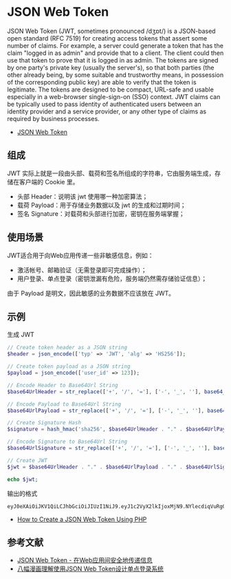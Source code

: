 # JSON Web Token

JSON Web Token (JWT, sometimes pronounced /dʒɒt/) is a JSON-based open standard (RFC 7519) for creating access tokens that assert some number of claims. 
For example, a server could generate a token that has the claim "logged in as admin" and provide that to a client. 
The client could then use that token to prove that it is logged in as admin. 
The tokens are signed by one party's private key (usually the server's), so that both parties 
(the other already being, by some suitable and trustworthy means, in possession of the corresponding public key) are able to verify that the token is legitimate.
The tokens are designed to be compact, URL-safe and usable especially in a web-browser single-sign-on (SSO) context.
JWT claims can be typically used to pass identity of authenticated users between an identity provider and a service provider, 
or any other type of claims as required by business processes.

- [JSON Web Token](https://en.wikipedia.org/wiki/JSON_Web_Token)

## 组成

JWT 实际上就是一段由头部、载荷和签名所组成的字符串，它由服务端生成，存储在客户端的 Cookie 里。

- 头部 Header：说明该 jwt 使用哪一种加密算法；
- 载荷 Payload：用于存储业务数据以及 jwt 的生成和过期时间；
- 签名 Signature：对载荷和头部进行加密，密钥在服务端掌握；

## 使用场景

JWT适合用于向Web应用传递一些非敏感信息，例如：

- 激活帐号、邮箱验证（无需登录即可完成操作）；
- 用户登录、单点登录（密钥泄漏有危险，服务端仍然需存储验证信息）；

由于 Payload 是明文，因此敏感的业务数据不应该放在 JWT。

## 示例

生成 JWT

```php
// Create token header as a JSON string
$header = json_encode(['typ' => 'JWT', 'alg' => 'HS256']);

// Create token payload as a JSON string
$payload = json_encode(['user_id' => 123]);

// Encode Header to Base64Url String
$base64UrlHeader = str_replace(['+', '/', '='], ['-', '_', ''], base64_encode($header));

// Encode Payload to Base64Url String
$base64UrlPayload = str_replace(['+', '/', '='], ['-', '_', ''], base64_encode($payload));

// Create Signature Hash
$signature = hash_hmac('sha256', $base64UrlHeader . "." . $base64UrlPayload, 'abC123!', true);

// Encode Signature to Base64Url String
$base64UrlSignature = str_replace(['+', '/', '='], ['-', '_', ''], base64_encode($signature));

// Create JWT
$jwt = $base64UrlHeader . "." . $base64UrlPayload . "." . $base64UrlSignature;

echo $jwt;
```

输出的格式

```
eyJ0eXAiOiJKV1QiLCJhbGciOiJIUzI1NiJ9.eyJ1c2VyX2lkIjoxMjN9.NYlecdiqVuRg0XkWvjFvpLvglmfR1ZT7f8HeDDEoSx8
```

- [How to Create a JSON Web Token Using PHP](https://dev.to/robdwaller/how-to-create-a-json-web-token-using-php-3gml)

## 参考文献

- [JSON Web Token - 在Web应用间安全地传递信息](http://blog.leapoahead.com/2015/09/06/understanding-jwt/)
- [八幅漫画理解使用JSON Web Token设计单点登录系统](http://blog.leapoahead.com/2015/09/07/user-authentication-with-jwt/)

